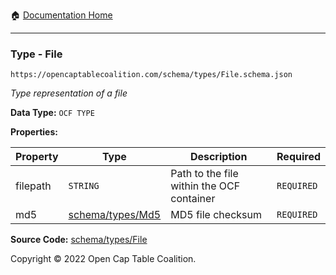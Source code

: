 :house: [Documentation Home](../../../README.md)

---

### Type - File

`https://opencaptablecoalition.com/schema/types/File.schema.json`

_Type representation of a file_

**Data Type:** `OCF TYPE`

**Properties:**

| Property | Type                        | Description                               | Required   |
| -------- | --------------------------- | ----------------------------------------- | ---------- |
| filepath | `STRING`                    | Path to the file within the OCF container | `REQUIRED` |
| md5      | [schema/types/Md5](/Md5.md) | MD5 file checksum                         | `REQUIRED` |

**Source Code:** [schema/types/File](../../../../schema/types/File.schema.json)

Copyright © 2022 Open Cap Table Coalition.
